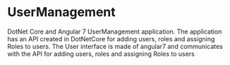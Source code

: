 # UserManagement
DotNet Core and Angular 7 UserManagement application.
The application has an API created in DotNetCore for adding users, roles and assigning Roles to users.
The User interface is made of angular7 and communicates with the API for adding users, roles and assigning Roles to users


